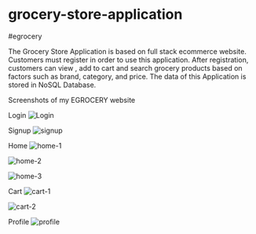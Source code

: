 # grocery-store-application
#egrocery

The Grocery Store Application is based on full stack ecommerce website. Customers must register in order to use this application. After registration, customers can view , add to cart and search grocery products based on factors such as brand, category, and price. The data of this Application is stored in NoSQL Database.

Screenshots of my EGROCERY website

Login 
![Login](https://user-images.githubusercontent.com/63746758/212902432-4d7ea6d2-324a-422e-b184-bf9474faa4f8.png)

Signup
![signup](https://user-images.githubusercontent.com/63746758/212902531-563d71ce-219f-4d32-82d2-5bf75c5d979d.png)

Home
![home-1](https://user-images.githubusercontent.com/63746758/212902624-03814b3d-782e-4704-87b9-4329cd981918.png)

![home-2](https://user-images.githubusercontent.com/63746758/212902678-4a8d4683-eab4-4320-bd34-f85a2e2d6908.png)

![home-3](https://user-images.githubusercontent.com/63746758/212902744-5728d657-b5af-48fa-b419-e91cda6c492d.png)

Cart
![cart-1](https://user-images.githubusercontent.com/63746758/212902894-4a120e6c-21b0-4ec7-9e7c-d2ac766bb125.png)

![cart-2](https://user-images.githubusercontent.com/63746758/212902945-aa54a207-d02c-433b-b0ca-1c1a9203b3a7.png)

Profile
![profile](https://user-images.githubusercontent.com/63746758/212903006-710303d9-c4fa-44c6-a453-7c705fe5b21f.png)


